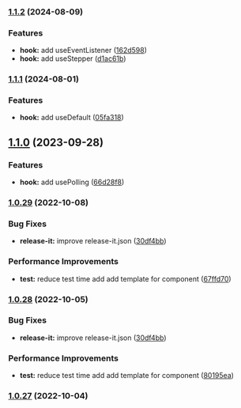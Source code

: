 ### [1.1.2](https://github.com/ismufang/v3-use/compare/v1.1.1...v1.1.2) (2024-08-09)

### Features

- **hook:** add useEventListener ([162d598](https://github.com/ismufang/v3-use/commit/162d5988fb644530b839fe9cecebf50c06420175))
- **hook:** add useStepper ([d1ac61b](https://github.com/ismufang/v3-use/commit/d1ac61b9ab2f38c9107bfcdbc8fe97d1eedbfa61))

### [1.1.1](https://github.com/ismufang/v3-use/compare/v1.1.0...v1.1.1) (2024-08-01)

### Features

- **hook:** add useDefault ([05fa318](https://github.com/ismufang/v3-use/commit/05fa318fa04b34017978e606b1a4fe419fd78862))

## [1.1.0](https://github.com/ismufang/v3-use/compare/v1.0.29...v1.1.0) (2023-09-28)

### Features

- **hook:** add usePolling ([66d28f8](https://github.com/ismufang/v3-use/commit/66d28f848f59cbf3cf87fccdff11f8bdfc8c1a0f))

### [1.0.29](https://github.com/ismufang/v3-use/compare/v1.0.27...v1.0.29) (2022-10-08)

### Bug Fixes

- **release-it:** improve release-it.json ([30df4bb](https://github.com/ismufang/v3-use/commit/30df4bb6bf41130fbabf97c180fb548a82335d45))

### Performance Improvements

- **test:** reduce test time add add template for component ([67ffd70](https://github.com/ismufang/v3-use/commit/67ffd70045938d0c50639ee76a0918c8257e7755))

### [1.0.28](https://github.com/ismufang/v3-use/compare/v1.0.27...v1.0.28) (2022-10-05)

### Bug Fixes

- **release-it:** improve release-it.json ([30df4bb](https://github.com/ismufang/v3-use/commit/30df4bb6bf41130fbabf97c180fb548a82335d45))

### Performance Improvements

- **test:** reduce test time add add template for component ([80195ea](https://github.com/ismufang/v3-use/commit/80195ea5b6ebe111d561404c12a0eb3ca35e2d7f))

### [1.0.27](https://github.com/ismufang/v3-use/compare/v1.0.26...v1.0.27) (2022-10-04)
